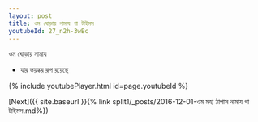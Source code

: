 ```yaml
---
layout: post
title: ওম ঘোড়ায় নামায গা টাইমস
youtubeId: 27_n2h-3wBc
---
```

 
 
 ওম ঘোড়ায় নামায  
 
 -  যার ভয়ঙ্কর রূপ রয়েছে 
 
  
 
  
 
 
 
 
 
 


{% include youtubePlayer.html id=page.youtubeId %}
 
[Next]({{ site.baseurl }}{% link  split1/_posts/2016-12-01-ওম মহা ঠাপাস নামায গা টাইমস.md%})
 
